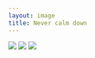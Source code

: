 ```yaml
---
layout: image
title: Never calm down
---
```

![](/img/DSCF2850.jpg)
![](/img/DSCF2851.jpg)
![](/img/DSCF2852.jpg)


